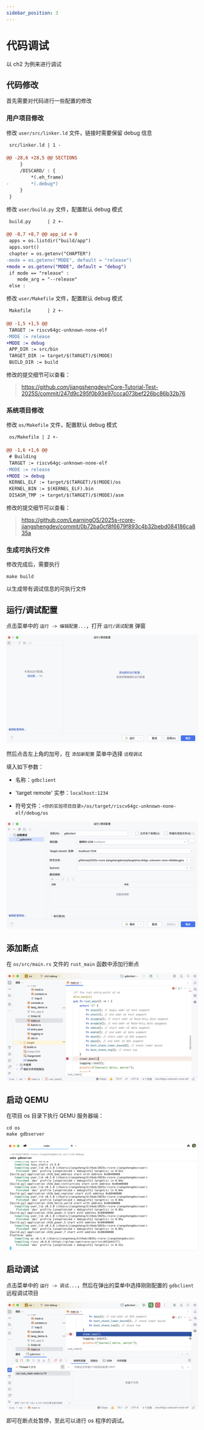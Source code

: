 ```yaml
---
sidebar_position: 3
---
```


# 代码调试

以 ch2 为例来进行调试

## 代码修改

首先需要对代码进行一些配置的修改

### 用户项目修改

修改 `user/src/linker.ld` 文件，链接时需要保留 debug 信息

```diff
 src/linker.ld | 1 -

@@ -28,6 +28,5 @@ SECTIONS
     }
     /DISCARD/ : {
         *(.eh_frame)
-        *(.debug*)
     }
 }
```

修改 `user/build.py` 文件，配置默认 debug 模式

```diff
 build.py      | 2 +-

@@ -8,7 +8,7 @@ app_id = 0
 apps = os.listdir("build/app")
 apps.sort()
 chapter = os.getenv("CHAPTER")
-mode = os.getenv("MODE", default = "release")
+mode = os.getenv("MODE", default = "debug")
 if mode == "release" :
 	mode_arg = "--release"
 else :
```

修改 `user/Makefile` 文件，配置默认 debug 模式

```diff
 Makefile      | 2 +-

@@ -1,5 +1,5 @@
 TARGET := riscv64gc-unknown-none-elf
-MODE := release
+MODE := debug
 APP_DIR := src/bin
 TARGET_DIR := target/$(TARGET)/$(MODE)
 BUILD_DIR := build
```

修改的提交细节可以查看：

> https://github.com/jiangshengdev/rCore-Tutorial-Test-2025S/commit/247d9c295f0b93e97ccca073bef226bc86b32b76

### 系统项目修改

修改 `os/Makefile` 文件，配置默认 debug 模式

```diff
 os/Makefile | 2 +-

@@ -1,6 +1,6 @@
 # Building
 TARGET := riscv64gc-unknown-none-elf
-MODE := release
+MODE := debug
 KERNEL_ELF := target/$(TARGET)/$(MODE)/os
 KERNEL_BIN := $(KERNEL_ELF).bin
 DISASM_TMP := target/$(TARGET)/$(MODE)/asm
```

修改的提交细节可以查看：

> https://github.com/LearningOS/2025s-rcore-jiangshengdev/commit/0b72ba0cf8f6679f893c4b32bebd084186ca835a

### 生成可执行文件

修改完成后，需要执行

```shell
make build
```

以生成带有调试信息的可执行文件

## 运行/调试配置

点击菜单中的 `运行 -> 编辑配置...`，打开 `运行/调试配置` 弹窗

![debug-config-start.png](image/debug-config-start.png)

然后点击左上角的加号，在 `添加新配置` 菜单中选择 `远程调试`

填入如下参数：

- 名称：`gdbclient`

- 'target remote' 实参：`localhost:1234`

- 符号文件：`<你的实验项目目录>/os/target/riscv64gc-unknown-none-elf/debug/os`

![debug-config-finish.png](image/debug-config-finish.png)

## 添加断点

在 `os/src/main.rs` 文件的 `rust_main` 函数中添加行断点

![break-point.png](image/break-point.png)

## 启动 QEMU

在项目 os 目录下执行 QEMU 服务器端：

```shell
cd os
make gdbserver
```

![gdbserver.png](image/gdbserver.png)

## 启动调试

点击菜单中的 `运行 -> 调试...`，然后在弹出的菜单中选择刚刚配置的 `gdbclient` 远程调试项目

![gdbclient.png](image/gdbclient.png)

即可在断点处暂停，至此可以进行 os 程序的调试。

